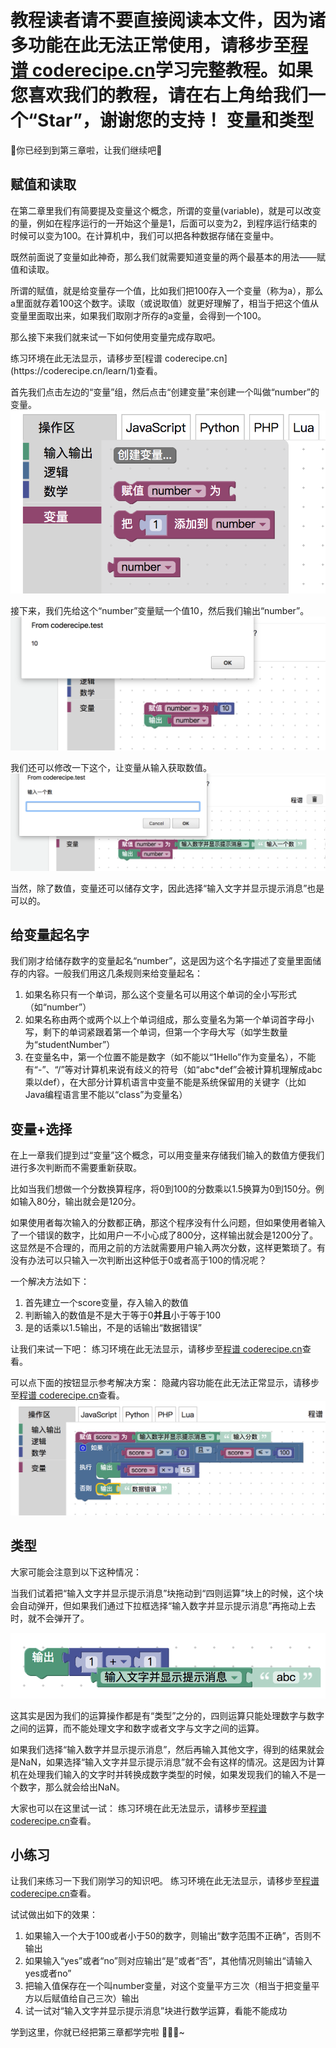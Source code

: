 <notice>教程读者请不要直接阅读本文件，因为诸多功能在此无法正常使用，请移步至[程谱 coderecipe.cn](https://coderecipe.cn/learn/1)学习完整教程。如果您喜欢我们的教程，请在右上角给我们一个“Star”，谢谢您的支持！</notice>
变量和类型
======

🌟你已经到到第三章啦，让我们继续吧🌟

赋值和读取
------
在第二章里我们有简要提及变量这个概念，所谓的变量(variable)，就是可以改变的量，例如在程序运行的一开始这个量是1，后面可以变为2，到程序运行结束的时候可以变为100。在计算机中，我们可以把各种数据存储在变量中。

既然前面说了变量如此神奇，那么我们就需要知道变量的两个最基本的用法——赋值和读取。

所谓的赋值，就是给变量存一个值，比如我们把100存入一个变量（称为a），那么a里面就存着100这个数字。读取（或说取值）就更好理解了，相当于把这个值从变量里面取出来，如果我们取刚才所存的a变量，会得到一个100。

那么接下来我们就来试一下如何使用变量完成存取吧。

<lab lang="blocks" parameters="logic=false&math=false&loops=false&lists=false&color=false&functions=false&text=false&name=chapter3lab1">
  <notice>练习环境在此无法显示，请移步至[程谱 coderecipe.cn](https://coderecipe.cn/learn/1)查看。</notice>
</lab>

首先我们点击左边的“变量”组，然后点击“创建变量”来创建一个叫做“number”的变量。
![变量1](Pic1.png)

接下来，我们先给这个“number”变量赋一个值10，然后我们输出“number”。
![变量2](Pic2.png)

我们还可以修改一下这个，让变量从输入获取数值。
![变量3](Pic3.png)

当然，除了数值，变量还可以储存文字，因此选择“输入文字并显示提示消息”也是可以的。

给变量起名字
------
我们刚才给储存数字的变量起名“number”，这是因为这个名字描述了变量里面储存的内容。一般我们用这几条规则来给变量起名：
1. 如果名称只有一个单词，那么这个变量名可以用这个单词的全小写形式（如“number”）
2. 如果名称由两个或两个以上个单词组成，那么变量名为第一个单词首字母小写，剩下的单词紧跟着第一个单词，但第一个字母大写（如学生数量为“studentNumber”）
3. 在变量名中，第一个位置不能是数字（如不能以“1Hello”作为变量名），不能有“-”、“/”等对计算机来说有歧义的符号（如“abc*def”会被计算机理解成abc乘以def），在大部分计算机语言中变量不能是系统保留用的关键字（比如Java编程语言里不能以“class”为变量名）

变量+选择
------
在上一章我们提到过“变量”这个概念，可以用变量来存储我们输入的数值方便我们进行多次判断而不需要重新获取。

比如当我们想做一个分数换算程序，将0到100的分数乘以1.5换算为0到150分。例如输入80分，输出就会是120分。

如果使用者每次输入的分数都正确，那这个程序没有什么问题，但如果使用者输入了一个错误的数字，比如用户一不小心成了800分，这样输出就会是1200分了。这显然是不合理的，而用之前的方法就需要用户输入两次分数，这样更繁琐了。有没有办法可以只输入一次判断出这种低于0或者高于100的情况呢？

一个解决方法如下：
1. 首先建立一个score变量，存入输入的数值
2. 判断输入的数值是不是大于等于0**并且**小于等于100
3. 是的话乘以1.5输出，不是的话输出“数据错误”

让我们来试一下吧：
<lab lang="blocks" parameters="loops=false&lists=false&color=false&functions=false&text=false&name=chapter3lab2">
  <notice>练习环境在此无法显示，请移步至[程谱 coderecipe.cn](https://coderecipe.cn/learn/1)查看。</notice>
</lab>

可以点下面的按钮显示参考解决方案：
<cr type="hidden"><notice>隐藏内容功能在此无法正常显示，请移步至[程谱 coderecipe.cn](https://coderecipe.cn/learn/1)查看。</notice>![变量+选择](Pic4.png)</cr>

类型
------
大家可能会注意到以下这种情况：

当我们试着把“输入文字并显示提示消息”块拖动到“四则运算”块上的时候，这个块会自动弹开，但如果我们通过下拉框选择“输入数字并显示提示消息”再拖动上去时，就不会弹开了。

![类型](Pic5.png)

这其实是因为我们的运算操作都是有“类型”之分的，四则运算只能处理数字与数字之间的运算，而不能处理文字和数字或者文字与文字之间的运算。

如果我们选择“输入数字并显示提示消息”，然后再输入其他文字，得到的结果就会是NaN，如果选择“输入文字并显示提示消息”就不会有这样的情况。这是因为计算机在处理我们输入的文字时并转换成数字类型的时候，如果发现我们的输入不是一个数字，那么就会给出NaN。

大家也可以在这里试一试：
<lab lang="blocks" parameters="loops=false&lists=false&color=false&functions=false&text=false&name=chapter3lab3">
  <notice>练习环境在此无法显示，请移步至[程谱 coderecipe.cn](https://coderecipe.cn/learn/1)查看。</notice>
</lab>

小练习
------
让我们来练习一下我们刚学习的知识吧。
<lab lang="blocks" parameters="loops=false&lists=false&color=false&false&functions=false&text=false&name=chapter3lab4">
  <notice>练习环境在此无法显示，请移步至[程谱 coderecipe.cn](https://coderecipe.cn/learn/1)查看。</notice>
</lab>

试试做出如下的效果：

1. 如果输入一个大于100或者小于50的数字，则输出“数字范围不正确”，否则不输出
2. 如果输入“yes”或者“no”则对应输出“是”或者“否”，其他情况则输出“请输入yes或者no”
3. 把输入值保存在一个叫number变量，对这个变量平方三次（相当于把变量平方以后赋值给自己三次）输出
4. 试一试对“输入文字并显示提示消息”块进行数学运算，看能不能成功

学到这里，你就已经把第三章都学完啦 👏👏👏~
